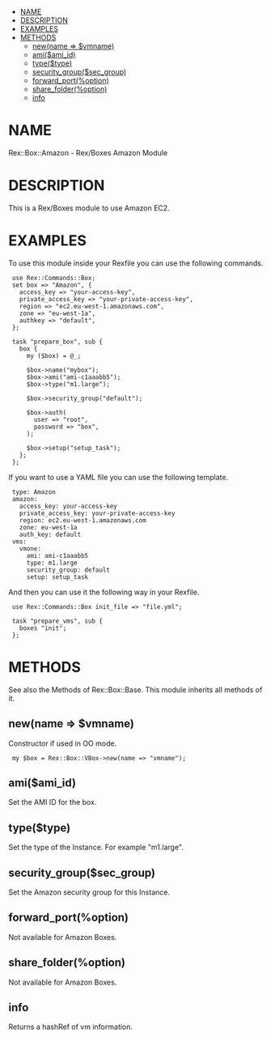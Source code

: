 -   [NAME](#NAME)
-   [DESCRIPTION](#DESCRIPTION)
-   [EXAMPLES](#EXAMPLES)
-   [METHODS](#METHODS)
    -   [new(name =&gt; $vmname)](#new-name-vmname-)
    -   [ami($ami\_id)](#ami-ami_id-)
    -   [type($type)](#type-type-)
    -   [security\_group($sec\_group)](#security_group-sec_group-)
    -   [forward\_port(%option)](#forward_port-option-)
    -   [share\_folder(%option)](#share_folder-option-)
    -   [info](#info)

# NAME

Rex::Box::Amazon - Rex/Boxes Amazon Module

# DESCRIPTION

This is a Rex/Boxes module to use Amazon EC2.

# EXAMPLES

To use this module inside your Rexfile you can use the following commands.

     use Rex::Commands::Box;
     set box => "Amazon", {
       access_key => "your-access-key",
       private_access_key => "your-private-access-key",
       region => "ec2.eu-west-1.amazonaws.com",
       zone => "eu-west-1a",
       authkey => "default",
     };
      
     task "prepare_box", sub {
       box {
         my ($box) = @_;
           
         $box->name("mybox");
         $box->ami("ami-c1aaabb5");
         $box->type("m1.large"); 
            
         $box->security_group("default");
            
         $box->auth(
           user => "root",
           password => "box",
         );
            
         $box->setup("setup_task");
       };
     };

If you want to use a YAML file you can use the following template.

     type: Amazon
     amazon:
       access_key: your-access-key
       private_access_key: your-private-access-key
       region: ec2.eu-west-1.amazonaws.com
       zone: eu-west-1a
       auth_key: default
     vms:
       vmone:
         ami: ami-c1aaabb5
         type: m1.large
         security_group: default
         setup: setup_task

And then you can use it the following way in your Rexfile.

     use Rex::Commands::Box init_file => "file.yml";
       
     task "prepare_vms", sub {
       boxes "init";
     };

# METHODS

See also the Methods of Rex::Box::Base. This module inherits all methods of it.

## new(name =&gt; $vmname)

Constructor if used in OO mode.

     my $box = Rex::Box::VBox->new(name => "vmname");

## ami($ami\_id)

Set the AMI ID for the box.

## type($type)

Set the type of the Instance. For example "m1.large".

## security\_group($sec\_group)

Set the Amazon security group for this Instance.

## forward\_port(%option)

Not available for Amazon Boxes.

## share\_folder(%option)

Not available for Amazon Boxes.

## info

Returns a hashRef of vm information.
